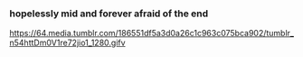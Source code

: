 ### hopelessly mid and forever afraid of the end

https://64.media.tumblr.com/186551df5a3d0a26c1c963c075bca902/tumblr_n54httDm0V1re72jio1_1280.gifv

<!--
**fafu-10/fafu-10** is a ✨ _special_ ✨ repository because its `README.md` (this file) appears on your GitHub profile.

Here are some ideas to get you started:

- 🔭 I’m currently working on ...
- 🌱 I’m currently learning ...
- 👯 I’m looking to collaborate on ...
- 🤔 I’m looking for help with ...
- 💬 Ask me about ...
- 📫 How to reach me: ...
- 😄 Pronouns: ...
- ⚡ Fun fact: ...
-->
